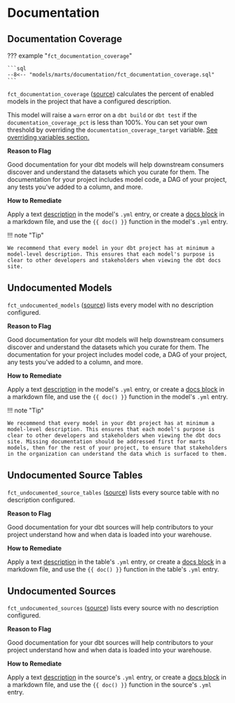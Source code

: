 
# Documentation

## Documentation Coverage

??? example "`fct_documentation_coverage`"

    ```sql
    --8<-- "models/marts/documentation/fct_documentation_coverage.sql"
    ```

`fct_documentation_coverage` ([source](https://github.com/dbt-labs/dbt-project-evaluator/tree/main/models/marts/documentation/fct_documentation_coverage.sql)) calculates the percent of enabled models in the project that have
a configured description.

This model will raise a `warn` error on a `dbt build` or `dbt test` if the `documentation_coverage_pct` is less than 100%.
You can set your own threshold by overriding the `documentation_coverage_target` variable. [See overriding variables section.](../customization/overriding-variables.md)

**Reason to Flag**

Good documentation for your dbt models will help downstream consumers discover and understand the datasets which you curate for them.
The documentation for your project includes model code, a DAG of your project, any tests you've added to a column, and more.

**How to Remediate**

Apply a text [description](https://docs.getdbt.com/docs/building-a-dbt-project/documentation#related-documentation) in the model's `.yml` entry, or create a [docs block](https://docs.getdbt.com/docs/building-a-dbt-project/documentation#using-docs-blocks) in a markdown file, and use the `{{ doc() }}`
function in the model's `.yml` entry.

!!! note "Tip"

    We recommend that every model in your dbt project has at minimum a model-level description. This ensures that each model's purpose is clear to other developers and stakeholders when viewing the dbt docs site.

## Undocumented Models

`fct_undocumented_models` ([source](https://github.com/dbt-labs/dbt-project-evaluator/tree/main/models/marts/documentation/fct_undocumented_models.sql)) lists every model with no description configured.

**Reason to Flag**

Good documentation for your dbt models will help downstream consumers discover and understand the datasets which you curate for them.
The documentation for your project includes model code, a DAG of your project, any tests you've added to a column, and more.

**How to Remediate**

Apply a text [description](https://docs.getdbt.com/docs/building-a-dbt-project/documentation) in the model's `.yml` entry, or create a [docs block](https://docs.getdbt.com/docs/building-a-dbt-project/documentation#using-docs-blocks) in a markdown file, and use the `{{ doc() }}`
function in the model's `.yml` entry.

!!! note "Tip"

    We recommend that every model in your dbt project has at minimum a model-level description. This ensures that each model's purpose is clear to other developers and stakeholders when viewing the dbt docs site. Missing documentation should be addressed first for marts models, then for the rest of your project, to ensure that stakeholders in the organization can understand the data which is surfaced to them.

## Undocumented Source Tables

`fct_undocumented_source_tables` ([source](https://github.com/dbt-labs/dbt-project-evaluator/tree/main/models/marts/documentation/fct_undocumented_source_tables.sql)) lists every source table with no description configured.

**Reason to Flag**

Good documentation for your dbt sources will help contributors to your project understand how and when data is loaded into your warehouse.

**How to Remediate**

Apply a text [description](https://docs.getdbt.com/docs/building-a-dbt-project/documentation) in the table's `.yml` entry, or create a [docs block](https://docs.getdbt.com/docs/building-a-dbt-project/documentation#using-docs-blocks) in a markdown file, and use the `{{ doc() }}`
function in the table's `.yml` entry.

## Undocumented Sources

`fct_undocumented_sources` ([source](https://github.com/dbt-labs/dbt-project-evaluator/tree/main/models/marts/documentation/fct_undocumented_sources.sql)) lists every source with no description configured.

**Reason to Flag**

Good documentation for your dbt sources will help contributors to your project understand how and when data is loaded into your warehouse.

**How to Remediate**

Apply a text [description](https://docs.getdbt.com/docs/building-a-dbt-project/documentation) in the source's `.yml` entry, or create a [docs block](https://docs.getdbt.com/docs/building-a-dbt-project/documentation#using-docs-blocks) in a markdown file, and use the `{{ doc() }}`
function in the source's `.yml` entry.